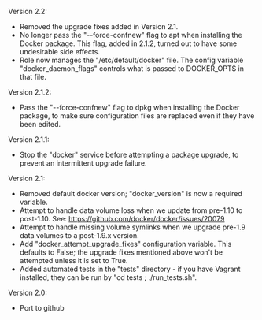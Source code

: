 Version 2.2:
 - Removed the upgrade fixes added in Version 2.1.
 - No longer pass the "--force-confnew" flag to apt when installing the Docker package.
   This flag, added in 2.1.2, turned out to have some undesirable side effects.
 - Role now manages the "/etc/default/docker" file. The config variable "docker_daemon_flags"
   controls what is passed to DOCKER_OPTS in that file.

Version 2.1.2:
 - Pass the "--force-confnew" flag to dpkg when installing the Docker package, to make
   sure configuration files are replaced even if they have been edited.

Version 2.1.1:
 - Stop the "docker" service before attempting a package upgrade, to prevent an intermittent
   upgrade failure.

Version 2.1:
 - Removed default docker version; "docker_version" is now a required variable.
 - Attempt to handle data volume loss when we update from pre-1.10 to post-1.10.
   See: https://github.com/docker/docker/issues/20079
 - Attempt to handle missing volume symlinks when we upgrade pre-1.9 data volumes
   to a post-1.9.x version.
 - Add "docker_attempt_upgrade_fixes" configuration variable. This defaults to False;
   the upgrade fixes mentioned above won't be attempted unless it is set to True.
 - Added automated tests in the "tests" directory - if you have Vagrant installed, they
   can be run by "cd tests ; ./run_tests.sh".

Version 2.0:
  - Port to github
